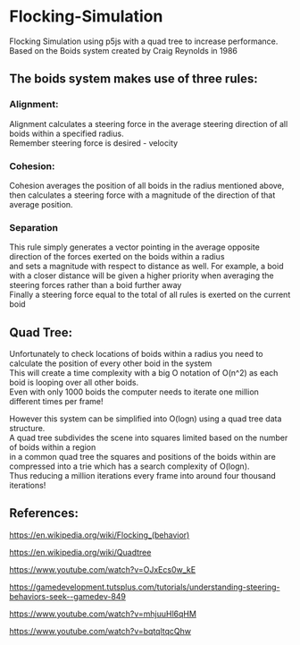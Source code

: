 # Flocking-Simulation

Flocking Simulation using p5js with a quad tree to increase performance. </br>
Based on the Boids system created by Craig Reynolds in 1986 </br>

## The boids system makes use of three rules: </br>

### Alignment: </br>
Alignment calculates a steering force in the average steering direction of all boids within a specified radius. </br>
Remember steering force is desired - velocity

### Cohesion: </br>
Cohesion averages the position of all boids in the radius mentioned above, </br>
then calculates a steering force with a magnitude of the direction of that average position.

### Separation
This rule simply generates a vector pointing in the average opposite direction of the forces exerted on the boids within a radius </br>
and sets a magnitude with respect to distance as well.
For example, a boid with a closer distance will be given a higher priority when averaging the steering forces rather than a boid further away
</br>
Finally a steering force equal to the total of all rules is exerted on the current boid

## Quad Tree:
Unfortunately to check locations of boids within a radius you need to calculate the position of every other boid in the system </br>
This will create a time complexity with a big O notation of O(n^2) as each boid is looping over all other boids. </br>
Even with only 1000 boids the computer needs to iterate one million different times per frame!</br>

However this system can be simplified into O(logn) using a quad tree data structure. </br>
A quad tree subdivides the scene into squares limited based on the number of boids within a region </br>
in a common quad tree the squares and positions of the boids within are compressed into a trie which has a search complexity of O(logn).</br>
Thus reducing a million iterations every frame into around four thousand iterations! </br>







## References:
https://en.wikipedia.org/wiki/Flocking_(behavior)

https://en.wikipedia.org/wiki/Quadtree

https://www.youtube.com/watch?v=OJxEcs0w_kE

https://gamedevelopment.tutsplus.com/tutorials/understanding-steering-behaviors-seek--gamedev-849

https://www.youtube.com/watch?v=mhjuuHl6qHM

https://www.youtube.com/watch?v=bqtqltqcQhw
